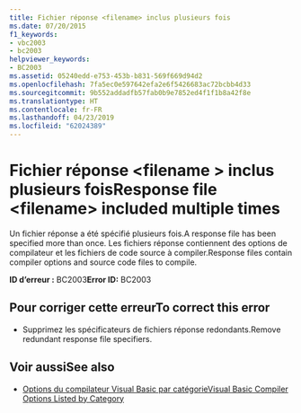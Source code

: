 ```yaml
---
title: Fichier réponse <filename> inclus plusieurs fois
ms.date: 07/20/2015
f1_keywords:
- vbc2003
- bc2003
helpviewer_keywords:
- BC2003
ms.assetid: 05240edd-e753-453b-b831-569f669d94d2
ms.openlocfilehash: 7fa5ec0e597642efa2e6f5426683ac72bcbb4d33
ms.sourcegitcommit: 9b552addadfb57fab0b9e7852ed4f1f1b8a42f8e
ms.translationtype: HT
ms.contentlocale: fr-FR
ms.lasthandoff: 04/23/2019
ms.locfileid: "62024389"
---
```

# <a name="response-file-filename-included-multiple-times"></a><span data-ttu-id="a56ab-102">Fichier réponse \<filename > inclus plusieurs fois</span><span class="sxs-lookup"><span data-stu-id="a56ab-102">Response file \<filename> included multiple times</span></span>
<span data-ttu-id="a56ab-103">Un fichier réponse a été spécifié plusieurs fois.</span><span class="sxs-lookup"><span data-stu-id="a56ab-103">A response file has been specified more than once.</span></span> <span data-ttu-id="a56ab-104">Les fichiers réponse contiennent des options de compilateur et les fichiers de code source à compiler.</span><span class="sxs-lookup"><span data-stu-id="a56ab-104">Response files contain compiler options and source code files to compile.</span></span>  
  
 <span data-ttu-id="a56ab-105">**ID d’erreur :** BC2003</span><span class="sxs-lookup"><span data-stu-id="a56ab-105">**Error ID:** BC2003</span></span>  
  
## <a name="to-correct-this-error"></a><span data-ttu-id="a56ab-106">Pour corriger cette erreur</span><span class="sxs-lookup"><span data-stu-id="a56ab-106">To correct this error</span></span>  
  
- <span data-ttu-id="a56ab-107">Supprimez les spécificateurs de fichiers réponse redondants.</span><span class="sxs-lookup"><span data-stu-id="a56ab-107">Remove redundant response file specifiers.</span></span>  
  
## <a name="see-also"></a><span data-ttu-id="a56ab-108">Voir aussi</span><span class="sxs-lookup"><span data-stu-id="a56ab-108">See also</span></span>

- [<span data-ttu-id="a56ab-109">Options du compilateur Visual Basic par catégorie</span><span class="sxs-lookup"><span data-stu-id="a56ab-109">Visual Basic Compiler Options Listed by Category</span></span>](../../visual-basic/reference/command-line-compiler/compiler-options-listed-by-category.md)
